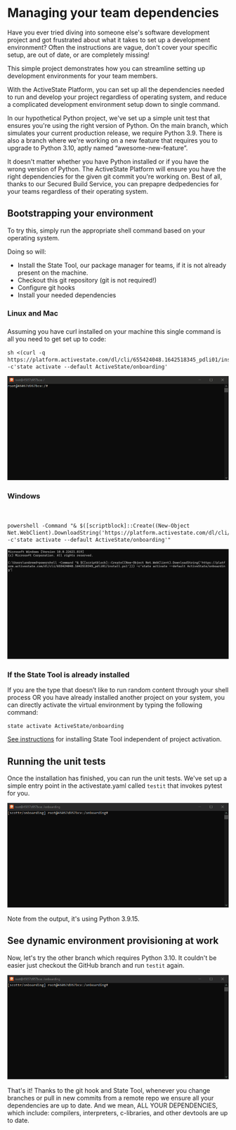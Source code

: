 
# Managing your team dependencies

Have you ever tried diving into someone else's software development project and got frustrated about what it takes to set up a development environment? Often the instructions are vague, don't cover your specific setup, are out of date, or are completely missing!

This simple project demonstrates how you can streamline setting up development environments for your team members.

With the ActiveState Platform, you can set up all the dependencies needed to run and develop your project regardless of operating system, and reduce a complicated development environment setup down to single command.

In our hypothetical Python project, we've set up a simple unit test that ensures you're using the right version of Python. On the main branch, which simulates your current production release, we require Python 3.9. There is also a branch where we're working on a new feature that requires you to upgrade to Python 3.10, aptly named “awesome-new-feature”.

It doesn't matter whether you have Python installed or if you have the wrong version of Python. The ActiveState Platform will ensure you have the right dependencies for the given git commit you're working on. Best of all, thanks to our Secured Build Service, you can prepapre dedpedencies for your teams regardless of their operating system. 


## **Bootstrapping your environment**

To try this, simply run the appropriate shell command based on your operating system.

Doing so will:



* Install the State Tool, our package manager for teams, if it is not already present on the machine.
* Checkout this git repository (git is not required!)
* Configure git hooks
* Install your needed dependencies

### **Linux and Mac**


### 
Assuming you have curl installed on your machine this single command is all you need to get set up to code:



```
sh <(curl -q https://platform.activestate.com/dl/cli/655424048.1642518345_pdli01/install.sh) -c'state activate --default ActiveState/onboarding'
```



![Setting up your environment with a single command](docs/imgs/onboarding-linux.gif)


### **Windows** 


```


powershell -Command "& $([scriptblock]::Create((New-Object Net.WebClient).DownloadString('https://platform.activestate.com/dl/cli/655424048.1642518345_pdli01/install.ps1'))) -c'state activate --default ActiveState/onboarding'"
```


![Setting up your environment with a single command](docs/imgs/onboarding-windows.gif)

### **If the State Tool is already installed**

If you are the type that doesn’t like to run random content through your shell process OR you have already installed another project on your system, you can directly activate the virtual environment by typing the following command:


```
state activate ActiveState/onboarding

```
 [See instructions](https://docs.activestate.com/platform/state/install/#installing-on-windows) for installing State Tool independent of project activation.


## Running the unit tests

Once the installation has finished, you can run the unit tests. We've set up a simple entry point in the activestate.yaml called `testit` that invokes pytest for you.


![Running your unit tests](docs/imgs/testit-linux.gif)


Note from the output, it's using Python 3.9.15.


## **See dynamic environment provisioning at work**

Now, let's try the other branch which requires Python 3.10. It couldn't be easier just checkout the GitHub branch and run `testit` again.



![Running your unit tests](docs/imgs/last-part-linux.gif)


That's it! Thanks to the git hook and State Tool, whenever you change branches or pull in new commits from a remote repo we ensure all your dependencies are up to date. And we mean, ALL YOUR DEPENDENCIES, which include: compilers, interpreters, c-libraries, and other devtools are up to date.
